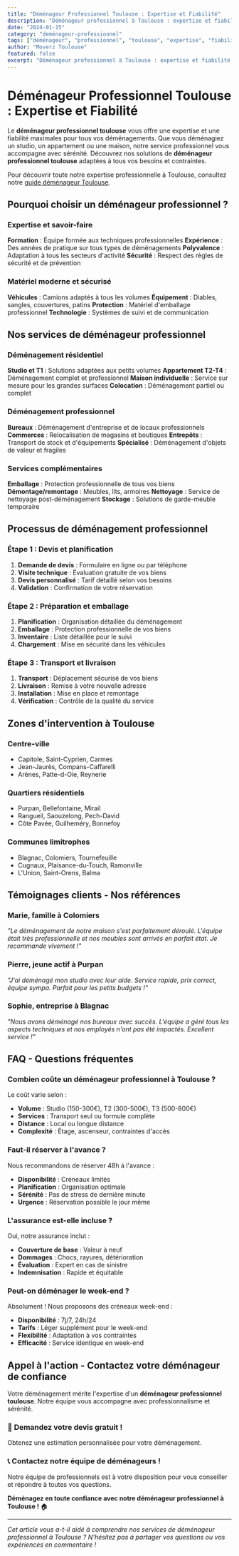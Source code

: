 ```yaml
---
title: "Déménageur Professionnel Toulouse : Expertise et Fiabilité"
description: "Déménageur professionnel à Toulouse : expertise et fiabilité pour tous vos déménagements. Équipe formée, matériel adapté, assurance complète. Devis gratuit."
date: "2024-01-15"
category: "deménageur-professionnel"
tags: ["déménageur", "professionnel", "toulouse", "expertise", "fiabilité"]
author: "Moverz Toulouse"
featured: false
excerpt: "Déménageur professionnel à Toulouse : expertise et fiabilité pour tous vos déménagements. Équipe formée, matériel adapté, assurance complète."
---
```


# Déménageur Professionnel Toulouse : Expertise et Fiabilité

Le **déménageur professionnel toulouse** vous offre une expertise et une fiabilité maximales pour tous vos déménagements. Que vous déménagiez un studio, un appartement ou une maison, notre service professionnel vous accompagne avec sérénité. Découvrez nos solutions de **déménageur professionnel toulouse** adaptées à tous vos besoins et contraintes.

Pour découvrir toute notre expertise professionnelle à Toulouse, consultez notre [guide déménageur Toulouse](/blog/piliers/demenageur-toulouse).

## Pourquoi choisir un déménageur professionnel ?

### Expertise et savoir-faire

**Formation** : Équipe formée aux techniques professionnelles
**Expérience** : Des années de pratique sur tous types de déménagements
**Polyvalence** : Adaptation à tous les secteurs d'activité
**Sécurité** : Respect des règles de sécurité et de prévention

### Matériel moderne et sécurisé

**Véhicules** : Camions adaptés à tous les volumes
**Équipement** : Diables, sangles, couvertures, patins
**Protection** : Matériel d'emballage professionnel
**Technologie** : Systèmes de suivi et de communication

## Nos services de déménageur professionnel

### Déménagement résidentiel

**Studio et T1** : Solutions adaptées aux petits volumes
**Appartement T2-T4** : Déménagement complet et professionnel
**Maison individuelle** : Service sur mesure pour les grandes surfaces
**Colocation** : Déménagement partiel ou complet

### Déménagement professionnel

**Bureaux** : Déménagement d'entreprise et de locaux professionnels
**Commerces** : Relocalisation de magasins et boutiques
**Entrepôts** : Transport de stock et d'équipements
**Spécialisé** : Déménagement d'objets de valeur et fragiles

### Services complémentaires

**Emballage** : Protection professionnelle de tous vos biens
**Démontage/remontage** : Meubles, lits, armoires
**Nettoyage** : Service de nettoyage post-déménagement
**Stockage** : Solutions de garde-meuble temporaire

## Processus de déménagement professionnel

### Étape 1 : Devis et planification

1. **Demande de devis** : Formulaire en ligne ou par téléphone
2. **Visite technique** : Évaluation gratuite de vos biens
3. **Devis personnalisé** : Tarif détaillé selon vos besoins
4. **Validation** : Confirmation de votre réservation

### Étape 2 : Préparation et emballage

1. **Planification** : Organisation détaillée du déménagement
2. **Emballage** : Protection professionnelle de vos biens
3. **Inventaire** : Liste détaillée pour le suivi
4. **Chargement** : Mise en sécurité dans les véhicules

### Étape 3 : Transport et livraison

1. **Transport** : Déplacement sécurisé de vos biens
2. **Livraison** : Remise à votre nouvelle adresse
3. **Installation** : Mise en place et remontage
4. **Vérification** : Contrôle de la qualité du service

## Zones d'intervention à Toulouse

### Centre-ville
- Capitole, Saint-Cyprien, Carmes
- Jean-Jaurès, Compans-Caffarelli
- Arènes, Patte-d-Oie, Reynerie

### Quartiers résidentiels
- Purpan, Bellefontaine, Mirail
- Rangueil, Saouzelong, Pech-David
- Côte Pavée, Guilheméry, Bonnefoy

### Communes limitrophes
- Blagnac, Colomiers, Tournefeuille
- Cugnaux, Plaisance-du-Touch, Ramonville
- L'Union, Saint-Orens, Balma

## Témoignages clients - Nos références

### Marie, famille à Colomiers
*"Le déménagement de notre maison s'est parfaitement déroulé. L'équipe était très professionnelle et nos meubles sont arrivés en parfait état. Je recommande vivement !"*

### Pierre, jeune actif à Purpan
*"J'ai déménagé mon studio avec leur aide. Service rapide, prix correct, équipe sympa. Parfait pour les petits budgets !"*

### Sophie, entreprise à Blagnac
*"Nous avons déménagé nos bureaux avec succès. L'équipe a géré tous les aspects techniques et nos employés n'ont pas été impactés. Excellent service !"*

## FAQ - Questions fréquentes

### Combien coûte un déménageur professionnel à Toulouse ?

Le coût varie selon :
- **Volume** : Studio (150-300€), T2 (300-500€), T3 (500-800€)
- **Services** : Transport seul ou formule complète
- **Distance** : Local ou longue distance
- **Complexité** : Étage, ascenseur, contraintes d'accès

### Faut-il réserver à l'avance ?

Nous recommandons de réserver 48h à l'avance :
- **Disponibilité** : Créneaux limités
- **Planification** : Organisation optimale
- **Sérénité** : Pas de stress de dernière minute
- **Urgence** : Réservation possible le jour même

### L'assurance est-elle incluse ?

Oui, notre assurance inclut :
- **Couverture de base** : Valeur à neuf
- **Dommages** : Chocs, rayures, détérioration
- **Évaluation** : Expert en cas de sinistre
- **Indemnisation** : Rapide et équitable

### Peut-on déménager le week-end ?

Absolument ! Nous proposons des créneaux week-end :
- **Disponibilité** : 7j/7, 24h/24
- **Tarifs** : Léger supplément pour le week-end
- **Flexibilité** : Adaptation à vos contraintes
- **Efficacité** : Service identique en week-end

## Appel à l'action - Contactez votre déménageur de confiance

Votre déménagement mérite l'expertise d'un **déménageur professionnel toulouse**. Notre équipe vous accompagne avec professionnalisme et sérénité.

### 🚚 **Demandez votre devis gratuit !**

Obtenez une estimation personnalisée pour votre déménagement.

### 📞 **Contactez notre équipe de déménageurs !**

Notre équipe de professionnels est à votre disposition pour vous conseiller et répondre à toutes vos questions.

**Déménagez en toute confiance avec notre déménageur professionnel à Toulouse !** 🏠

---

*Cet article vous a-t-il aidé à comprendre nos services de déménageur professionnel à Toulouse ? N'hésitez pas à partager vos questions ou vos expériences en commentaire !*

